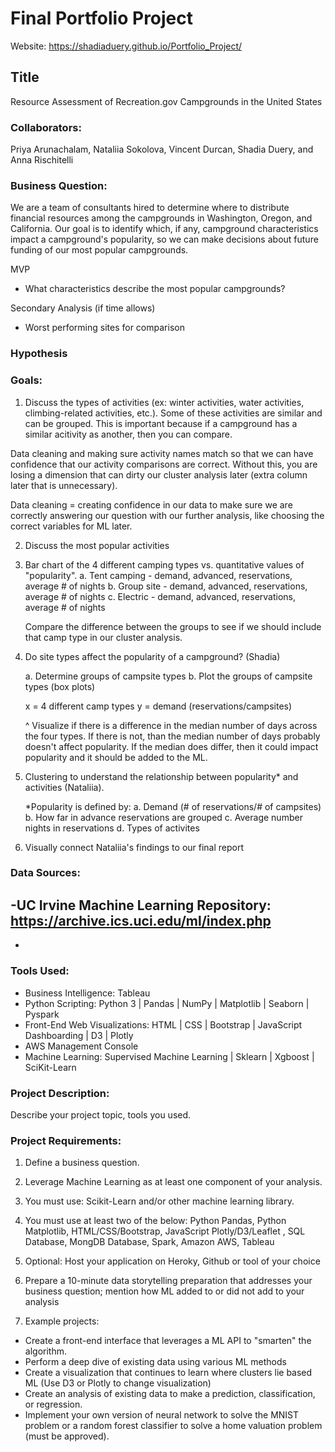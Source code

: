 # Final Portfolio Project

Website: https://shadiaduery.github.io/Portfolio_Project/

## Title
Resource Assessment of Recreation.gov Campgrounds in the United States

### Collaborators: 
Priya Arunachalam, Nataliia Sokolova, Vincent Durcan, Shadia Duery, and Anna Rischitelli

### Business Question:
We are a team of consultants hired to determine where to distribute financial resources among the campgrounds in Washington, Oregon, and California. Our goal is to identify which, if any, campground characteristics impact a campground's popularity, so we can make decisions about future funding of our most popular campgrounds.

MVP
- What characteristics describe the most popular campgrounds?

Secondary Analysis (if time allows)
- Worst performing sites for comparison

### Hypothesis


### Goals:
1. Discuss the types of activities (ex: winter activities, water activities, climbing-related activities, etc.). Some of these activities are similar and can be grouped. This is important because if a campground has a similar acitivity as another, then you can compare. 

Data cleaning and making sure activity names match so that we can have confidence that our activity comparisons are correct. Without this, you are losing a dimension that can dirty our cluster analysis later (extra column later that is unnecessary). 

Data cleaning = creating confidence in our data to make sure we are correctly answering our question with our further analysis, like choosing the correct variables for ML later.


2. Discuss the most popular activities

3. Bar chart of the 4 different camping types vs. quantitative values of "popularity".
    a. Tent camping - demand, advanced, reservations, average # of nights
    b. Group site - demand, advanced, reservations, average # of nights
    c. Electric - demand, advanced, reservations, average # of nights

    Compare the difference between the groups to see if we should include that camp type in our cluster analysis.

4. Do site types affect the popularity of a campground? (Shadia)

    a. Determine groups of campsite types
    b. Plot the groups of campsite types (box plots)

    x = 4 different camp types
    y = demand (reservations/campsites)

    ^ Visualize if there is a difference in the median number of days across the four types. If there is not, than the median number of days probably doesn't affect popularity. If the median does differ, then it could impact popularity and it should be added to the ML.

4.  Clustering to understand the relationship between popularity* and activities (Nataliia). 

    *Popularity is defined by:
        a. Demand (# of reservations/# of campsites)
        b. How far in advance reservations are grouped
        c. Average number nights in reservations
        d. Types of activites

5. Visually connect Nataliia's findings to our final report


### Data Sources:
-UC Irvine Machine Learning Repository: https://archive.ics.uci.edu/ml/index.php
-
-

### Tools Used:
- Business Intelligence: Tableau
- Python Scripting: Python 3 | Pandas | NumPy | Matplotlib | Seaborn | Pyspark
- Front-End Web Visualizations: HTML | CSS | Bootstrap | JavaScript Dashboarding | D3 | Plotly
- AWS Management Console
- Machine Learning: Supervised Machine Learning | Sklearn | Xgboost | SciKit-Learn 

### Project Description:

Describe your project topic, tools you used. 

### Project Requirements:

1) Define a business question.

2) Leverage Machine Learning as at least one component of your analysis.

3) You must use: Scikit-Learn and/or other machine learning library.

4) You must use at least two of the below:
Python Pandas, Python Matplotlib, HTML/CSS/Bootstrap, JavaScript Plotly/D3/Leaflet , SQL Database, MongDB Database, Spark, Amazon AWS, Tableau

5) Optional: Host your application on Heroky, Github or tool of your choice

6) Prepare a 10-minute data storytelling preparation that addresses your business question; mention how ML added to or did not add to your analysis

7) Example projects:
- Create a front-end interface that leverages a ML API to "smarten" the algorithm.
- Perform a deep dive of existing data using various ML methods
- Create a visualization that continues to learn where clusters lie based ML (Use D3 or Plotly to change visualization)
- Create an analysis of existing data to make a prediction, classification, or regression.
- Implement your own version of neural network to solve the MNIST problem or a random forest classifier to solve a home valuation problem (must be approved).

